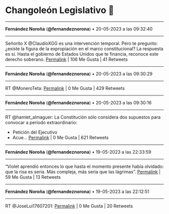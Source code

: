 # Changoleón Legislativo 🙈
*****
**Fernández Noroña** (**@fernandeznorona**) • 20-05-2023 a las 09:32:40
*****
Señorito X @ClaudioXGG es una intervención temporal. Pero te pregunto: ¿existe la figura de la expropiación en el marco constitucional? La respuesta es sí. Hasta el gobierno de Estados Unidos que te financia, reconoce este derecho soberano.
[Permalink](https://twitter.com/fernandeznorona/status/1659975439593635841) | 106 Me Gusta | 41 Retweets
*****
**Fernández Noroña** (**@fernandeznorona**) • 20-05-2023 a las 09:30:29
*****
RT @MoneroTeta:
[Permalink](https://twitter.com/fernandeznorona/status/1659974890567667715) | 0 Me Gusta | 429 Retweets
*****
**Fernández Noroña** (**@fernandeznorona**) • 20-05-2023 a las 09:30:16
*****
RT @hamlet_almaguer: La Constitución sólo considera dos supuestos para convocar a período extraordinario: 


- Petición del Ejecutivo
- Acue…
[Permalink](https://twitter.com/fernandeznorona/status/1659974837090258944) | 0 Me Gusta | 621 Retweets
*****
**Fernández Noroña** (**@fernandeznorona**) • 19-05-2023 a las 22:33:59
*****
“Violet aprendió entonces lo que hasta el momento presente había olvidado: que la risa es seria. Más compleja, más seria que las lágrimas”.
[Permalink](https://twitter.com/fernandeznorona/status/1659809678992478208) | 59 Me Gusta | 13 Retweets
*****
**Fernández Noroña** (**@fernandeznorona**) • 19-05-2023 a las 22:12:51
*****
RT @JoseLui17607201:
[Permalink](https://twitter.com/fernandeznorona/status/1659804358928900104) | 0 Me Gusta | 20 Retweets